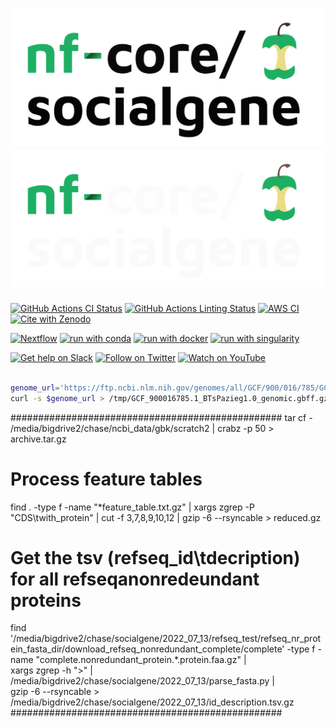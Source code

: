 # ![socialgene/sgnf](docs/images/nf-core-socialgene_logo_light.png#gh-light-mode-only) ![socialgene/sgnf](docs/images/nf-core-socialgene_logo_dark.png#gh-dark-mode-only)

[![GitHub Actions CI Status](https://github.com/socialgene/sgnf/workflows/nf-core%20CI/badge.svg)](https://github.com/socialgene/sgnf/actions?query=workflow%3A%22nf-core+CI%22)
[![GitHub Actions Linting Status](https://github.com/socialgene/sgnf/workflows/nf-core%20linting/badge.svg)](https://github.com/socialgene/sgnf/actions?query=workflow%3A%22nf-core+linting%22)
[![AWS CI](https://img.shields.io/badge/CI%20tests-full%20size-FF9900?labelColor=000000&logo=Amazon%20AWS)](https://nf-co.re/socialgene/results)
[![Cite with Zenodo](http://img.shields.io/badge/DOI-10.5281/zenodo.XXXXXXX-1073c8?labelColor=000000)](https://doi.org/10.5281/zenodo.XXXXXXX)

[![Nextflow](https://img.shields.io/badge/nextflow%20DSL2-%E2%89%A522.04.0-23aa62.svg?labelColor=000000)](https://www.nextflow.io/)
[![run with conda](http://img.shields.io/badge/run%20with-conda-3EB049?labelColor=000000&logo=anaconda)](https://docs.conda.io/en/latest/)
[![run with docker](https://img.shields.io/badge/run%20with-docker-0db7ed?labelColor=000000&logo=docker)](https://www.docker.com/)
[![run with singularity](https://img.shields.io/badge/run%20with-singularity-1d355c.svg?labelColor=000000)](https://sylabs.io/docs/)

[![Get help on Slack](http://img.shields.io/badge/slack-nf--core%20%23socialgene-4A154B?labelColor=000000&logo=slack)](https://nfcore.slack.com/channels/socialgene)
[![Follow on Twitter](http://img.shields.io/badge/twitter-%40nf__core-1DA1F2?labelColor=000000&logo=twitter)](https://twitter.com/nf_core)
[![Watch on YouTube](http://img.shields.io/badge/youtube-nf--core-FF0000?labelColor=000000&logo=youtube)](https://www.youtube.com/c/nf-core)

```bash

genome_url='https://ftp.ncbi.nlm.nih.gov/genomes/all/GCF/900/016/785/GCF_900016785.1_BTsPazieg1.0/GCF_900016785.1_BTsPazieg1.0_genomic.gbff.gz'
curl -s $genome_url > /tmp/GCF_900016785.1_BTsPazieg1.0_genomic.gbff.gz


```












#################################################
tar cf - /media/bigdrive2/chase/ncbi_data/gbk/scratch2 | crabz -p 50 > archive.tar.gz
# Process feature tables
find . -type f -name "*feature_table.txt.gz" | xargs zgrep -P "CDS\twith_protein" | cut -f 3,7,8,9,10,12 | gzip -6 --rsyncable > reduced.gz



# Get the tsv (refseq_id\tdecription) for all refseqanonredeundant proteins
find '/media/bigdrive2/chase/socialgene/2022_07_13/refseq_test/refseq_nr_protein_fasta_dir/download_refseq_nonredundant_complete/complete' -type f -name "complete.nonredundant_protein.*.protein.faa.gz" |\
xargs zgrep -h ">" |\
    /media/bigdrive2/chase/socialgene/2022_07_13/parse_fasta.py |\
    gzip -6 --rsyncable > /media/bigdrive2/chase/socialgene/2022_07_13/id_description.tsv.gz
#################################################
